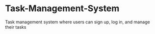 # Task-Management-System
Task management system where users can sign up, log in, and manage their tasks
